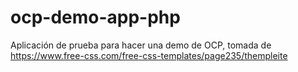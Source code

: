 # ocp-demo-app-php
Aplicación de prueba para hacer una demo de OCP, tomada de https://www.free-css.com/free-css-templates/page235/thempleite
